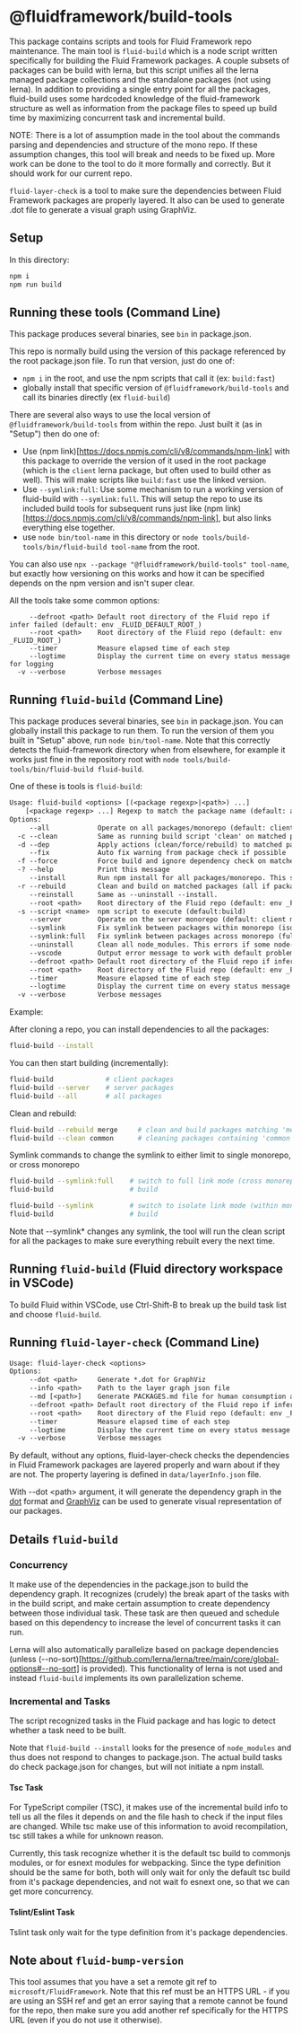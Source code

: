 # @fluidframework/build-tools

This package contains scripts and tools for Fluid Framework repo maintenance.
The main tool is `fluid-build` which is a node script written specifically for building the Fluid Framework packages.
A couple subsets of packages can be build with lerna, but this script unifies all the lerna managed package collections and the standalone packages (not using lerna).
In addition to providing a single entry point for all the packages, fluid-build uses some hardcoded knowledge of the fluid-framework structure as well as information from the package files to speed up build time by maximizing concurrent task and incremental build.

NOTE: There is a lot of assumption made in the tool about the commands parsing and dependencies and structure of the mono repo.
If these assumption changes, this tool will break and needs to be fixed up.
More work can be done to the tool to do it more formally and correctly.
But it should work for our current repo.

`fluid-layer-check` is a tool to make sure the dependencies between Fluid Framework packages are properly layered.  It also can be used to generate .dot file to generate a visual graph using GraphViz.

## Setup

In this directory:

```sh
npm i
npm run build
```

## Running these tools (Command Line)

This package produces several binaries, see `bin` in package.json.

This repo is normally build using the version of this package referenced by the root package.json file.
To run that version, just do one of:
- `npm i` in the root, and use the npm scripts that call it (ex: `build:fast`)
- globally install that specific version of `@fluidframework/build-tools` and call its binaries directly (ex `fluid-build`)

There are several also ways to use the local version of `@fluidframework/build-tools` from within the repo.
Just built it (as in "Setup") then do one of:
* Use (npm link)[https://docs.npmjs.com/cli/v8/commands/npm-link] with this package to override the version of it used in the root package (which is the `client` lerna package, but often used to build other as well). This will make scripts like `build:fast` use the linked version.
* Use `--symlink:full`: Use some mechanism to run a working version of fluid-build with `--symlink:full`. This will setup the repo to use its included build tools for subsequent runs just like (npm link)[https://docs.npmjs.com/cli/v8/commands/npm-link], but also links everything else together.
* use `node bin/tool-name` in this directory or `node tools/build-tools/bin/fluid-build tool-name` from the root.

You can also use `npx --package "@fluidframework/build-tools" tool-name`, but exactly how versioning on this works and how it can be specified depends on the npm version and isn't super clear.

<!-- this list of arguments is duplicated in `src/common/commonOptions.ts` and they should be updated together -->

All the tools take some common options:
```
     --defroot <path> Default root directory of the Fluid repo if infer failed (default: env _FLUID_DEFAULT_ROOT_)
     --root <path>    Root directory of the Fluid repo (default: env _FLUID_ROOT_)
     --timer          Measure elapsed time of each step
     --logtime        Display the current time on every status message for logging
  -v --verbose        Verbose messages
```

## Running `fluid-build` (Command Line)

This package produces several binaries, see `bin` in package.json.
You can globally install this package to run them.
To run the version of them you built in "Setup" above, run `node bin/tool-name`.
Note that this correctly detects the fluid-framework directory when from elsewhere, for example it works just fine in the repository root with `node tools/build-tools/bin/fluid-build fluid-build`.

One of these is tools is `fluid-build`:

<!-- this list of arguments is duplicated in `src/fluidBuild/options.ts` and they should be updated together -->

```txt
Usage: fluid-build <options> [(<package regexp>|<path>) ...]
    [<package regexp> ...] Regexp to match the package name (default: all packages)
Options:
     --all            Operate on all packages/monorepo (default: client monorepo). See also `--server`.
  -c --clean          Same as running build script 'clean' on matched packages (all if package regexp is not specified)
  -d --dep            Apply actions (clean/force/rebuild) to matched packages and their dependent packages
     --fix            Auto fix warning from package check if possible
  -f --force          Force build and ignore dependency check on matched packages (all if package regexp is not specified)
  -? --help           Print this message
     --install        Run npm install for all packages/monorepo. This skips a package if node_modules already exists: it can not be used to update in response to changes to the package.json.
  -r --rebuild        Clean and build on matched packages (all if package regexp is not specified)
     --reinstall      Same as --uninstall --install.
     --root <path>    Root directory of the Fluid repo (default: env _FLUID_ROOT_)
  -s --script <name>  npm script to execute (default:build)
     --server         Operate on the server monorepo (default: client monorepo). Overridden by `--all`
     --symlink        Fix symlink between packages within monorepo (isolate mode). This configures the symlinks to only connect within each lerna managed group of packages. This is the configuration tested by CI and should be kept working.
     --symlink:full   Fix symlink between packages across monorepo (full mode). This symlinks everything in the repo together. CI does not ensure this configuration is functional, so it may or may not work.
     --uninstall      Clean all node_modules. This errors if some node-nodules folders do not exists: if hitting this limitation you can do an install first to work around it.
     --vscode         Output error message to work with default problem matcher in vscode
     --defroot <path> Default root directory of the Fluid repo if infer failed (default: env _FLUID_DEFAULT_ROOT_)
     --root <path>    Root directory of the Fluid repo (default: env _FLUID_ROOT_)
     --timer          Measure elapsed time of each step
     --logtime        Display the current time on every status message for logging
  -v --verbose        Verbose messages
```

Example:

After cloning a repo, you can install dependencies to all the packages:

```sh
fluid-build --install
```

You can then start building (incrementally):

```sh
fluid-build             # client packages
fluid-build --server    # server packages
fluid-build --all       # all packages
```

Clean and rebuild:

```sh
fluid-build --rebuild merge     # clean and build packages matching 'merge' in any repo
fluid-build --clean common      # cleaning packages containing 'common' in any repo
```

Symlink commands to change the symlink to either limit to single monorepo, or cross monorepo

```sh
fluid-build --symlink:full    # switch to full link mode (cross monorepos)
fluid-build                   # build
```

```sh
fluid-build --symlink         # switch to isolate link mode (within monorepo)
fluid-build                   # build
```

Note that --symlink* changes any symlink, the tool will run the clean script for all the packages to make sure everything rebuilt every the next time.

## Running `fluid-build` (Fluid directory workspace in VSCode)

To build Fluid within VSCode, use Ctrl-Shift-B to break up the build task list and choose `fluid-build`.

## Running `fluid-layer-check` (Command Line)

<!-- this list of arguments is duplicated in `tools/build-tools/src/fluidBuild/options.ts` and they should be updated together -->

```txt
Usage: fluid-layer-check <options>
Options:
     --dot <path>     Generate *.dot for GraphViz
     --info <path>    Path to the layer graph json file
     --md [<path>]    Generate PACKAGES.md file for human consumption at path relative to repo root (default: repo root)
     --defroot <path> Default root directory of the Fluid repo if infer failed (default: env _FLUID_DEFAULT_ROOT_)
     --root <path>    Root directory of the Fluid repo (default: env _FLUID_ROOT_)
     --timer          Measure elapsed time of each step
     --logtime        Display the current time on every status message for logging
  -v --verbose        Verbose messages
```

By default, without any options, fluid-layer-check checks the dependencies in Fluid Framework packages are layered properly and warn about if they are not. The property layering is defined in `data/layerInfo.json` file.

With --dot &lt;path&gt; argument, it will generate the dependency graph in the [dot](https://graphviz.gitlab.io/_pages/doc/info/lang.html) format and [GraphViz](https://graphviz.org/) can be used to generate visual representation of our packages.

## Details `fluid-build`

### Concurrency

It make use of the dependencies in the package.json to build the dependency graph.  It recognizes (crudely) the break apart of the tasks with in the build script, and make certain assumption to create dependency between those individual task. These task are then queued and schedule based on this dependency to increase the level of concurrent tasks it can run.

Lerna will also automatically parallelize based on package dependencies (unless (--no-sort)[https://github.com/lerna/lerna/tree/main/core/global-options#--no-sort] is provided). This functionality of lerna is not used and instead `fluid-build` implements its own parallelization scheme.

### Incremental and Tasks

The script recognized tasks in the Fluid package and has logic to detect whether a task need to be built.

Note that `fluid-build --install` looks for the presence of `node_modules` and thus does not respond to changes to package.json.
The actual build tasks do check package.json for changes, but will not initiate a npm install.

#### Tsc Task

For TypeScript compiler (TSC), it makes use of the incremental build info to tell us all the files it depends on and the file hash to check if the input files are changed.
While tsc make use of this information to avoid recompilation, tsc still takes a while for unknown reason.

Currently, this task recognize whether it is the default tsc build to commonjs modules, or for esnext modules for webpacking.  Since the type definition should be the same for both, both will only wait for only the default tsc build from it's package dependencies, and not wait fo esnext one, so that we can get more concurrency.

#### Tslint/Eslint Task

Tslint task only wait for the type definition from it's package dependencies.

## Note about `fluid-bump-version`

This tool assumes that you have a set a remote git ref to `microsoft/FluidFramework`. Note that this ref must be an HTTPS URL - if you are using an SSH ref and get an error saying that a remote cannot be found for the repo, then make sure you add another ref specifically for the HTTPS URL (even if you do not use it otherwise).
